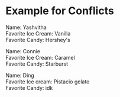 # Example for Conflicts

Name: Yashvitha  
Favorite Ice Cream: Vanilla  
Favorite Candy: Hershey's 

Name: Connie  
Favorite Ice Cream: Caramel  
Favorite Candy: Starburst

Name: Ding  
Favorite Ice cream: Pistacio gelato  
Favorite Candy: idk
